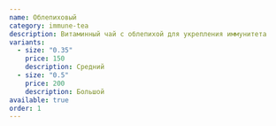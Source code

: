 ```yaml
---
name: Облепиховый
category: immune-tea
description: Витаминный чай с облепихой для укрепления иммунитета
variants:
  - size: "0.35"
    price: 150
    description: Средний
  - size: "0.5"
    price: 200
    description: Большой
available: true
order: 1
---
```

